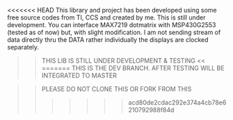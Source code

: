 <<<<<<< HEAD
This library and project has been developed using some free source codes from TI, CCS and created by me. This is still under development.
You can interface MAX7219 dotmatrix with MSP430G2553 (tested as of now) but, with slight modification. I am not sending stream of data directly thru the DATA
rather individually the displays are clocked separately.

>> THIS LIB IS STILL UNDER DEVELOPMENT & TESTING <<
=======
THIS IS THE DEV BRANCH. AFTER TESTING WILL BE INTEGRATED TO MASTER

> > PLEASE DO NOT CLONE THIS OR FORK FROM THIS
>>>>>>> acd80de2cdac292e374a4cb78e6210792988f84d

